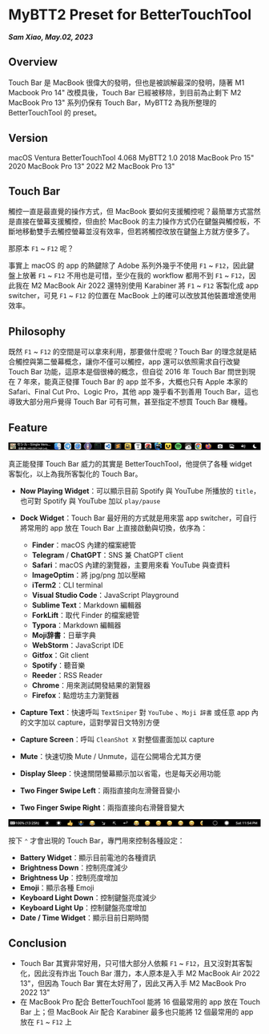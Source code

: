 # MyBTT2 Preset for BetterTouchTool

***Sam Xiao, May.02, 2023***

## Overview

Touch Bar 是 MacBook 很偉大的發明，但也是被誤解最深的發明，隨著 M1 Macbook Pro 14" 改模具後，Touch Bar 已經被移除，到目前為止剩下 M2 MacBook Pro 13" 系列仍保有 Touch Bar，MyBTT2 為我所整理的 BetterTouchTool 的 preset。

## Version

macOS Ventura
BetterTouchTool 4.068
MyBTT2 1.0
2018 MacBook Pro 15"
2020 MacBook Pro 13"
2022 M2 MacBook Pro 13"

## Touch Bar

觸控一直是最直覺的操作方式，但 MacBook 要如何支援觸控呢？最簡單方式當然是直接在螢幕支援觸控，但由於 MacBook 的主力操作方式仍在鍵盤與觸控板，不斷地移動雙手去觸控螢幕並沒有效率，但若將觸控改放在鍵盤上方就方便多了。

那原本 `F1` ~ `F12` 呢？

事實上 macOS 的 app 的熱鍵除了 Adobe 系列外幾乎不使用 `F1` ~ `F12`，因此鍵盤上放著 `F1` ~ `F12` 不用也是可惜，至少在我的 workflow 都用不到 `F1` ~ `F12`，因此我在 M2 MacBook Air 2022 還特別使用 Karabiner 將 `F1` ~ `F12` 客製化成 app switcher，可見 `F1` ~ `F12` 的位置在 MacBook 上的確可以改放其他裝置增進使用效率。

## Philosophy

既然 `F1` ~ `F12` 的空間是可以拿來利用，那要做什麼呢？Touch Bar 的理念就是結合觸控與第二螢幕概念，讓你不僅可以觸控，app 還可以依照需求自行改變 Touch Bar 功能，這原本是個很棒的概念，但自從 2016 年 Touch Bar 問世到現在 7 年來，能真正發揮 Touch Bar 的 app 並不多，大概也只有 Apple 本家的 Safari、Final Cut Pro、Logic Pro，其他 app 幾乎看不到善用 Touch Bar，這也導致大部分用戶覺得 Touch Bar 可有可無，甚至指定不想買 Touch Bar 機種。

## Feature

![touchbar001](images/mybtt001.png)

真正能發揮 Touch Bar 威力的其實是 BetterTouchTool，他提供了各種 widget 客製化，以上為我所客製化的 Touch Bar。

* **Now Playing Widget**：可以顯示目前 Spotify 與 YouTube 所播放的 `title`，也可對 Spotify 與 YouTube 加以 `play/pause`
* **Dock Widget**：Touch Bar 最好用的方式就是用來當 app switcher，可自行將常用的 app 放在 Touch Bar 上直接啟動與切換，依序為：
  * **Finder**：macOS 內建的檔案總管
  * **Telegram** / **ChatGPT**：SNS 兼 ChatGPT client
  * **Safari**：macOS 內建的瀏覽器，主要用來看 YouTube 與查資料
  * **ImageOptim**：將 jpg/png 加以壓縮
  * **iTerm2**：CLI terminal
  * **Visual Studio Code**：JavaScript Playground
  * **Sublime Text**：Markdown 編輯器
  * **ForkLift**：取代 Finder 的檔案總管
  * **Typora**：Markdown 編輯器
  * **Moji辞書**：日華字典
  * **WebStorm**：JavaScript IDE
  * **Gitfox**：Git client
  * **Spotify**：聽音樂
  * **Reeder**：RSS Reader
  * **Chrome**：用來測試開發結果的瀏覽器
  * **Firefox**：點燈坊主力瀏覽器
* **Capture Text**：快速呼叫 `TextSniper` 對 `YouTube` 、`Moji 辞書` 或任意 app 內的文字加以 capture，這對學習日文特別方便
* **Capture Screen**：呼叫 `CleanShot X` 對整個畫面加以 capture
* **Mute**：快速切換 Mute / Unmute，這在公開場合尤其方便 

* **Display Sleep**：快速關閉螢幕顯示加以省電，也是每天必用功能

* **Two Finger Swipe Left**：兩指直接向左滑聲音變小

* **Two Finger Swipe Right**：兩指直接向右滑聲音變大

![touchbar004](images/mybtt002.png)

按下 `⌃` 才會出現的 Touch Bar，專門用來控制各種設定：

* **Battery Widget**：顯示目前電池的各種資訊
* **Brightness Down**：控制亮度減少
* **Brightness Up**：控制亮度增加
* **Emoji**：顯示各種 Emoji
* **Keyboard Light Down**：控制鍵盤亮度減少
* **Keyboard Light Up**：控制鍵盤亮度增加
* **Date / Time Widget**：顯示目前日期時間

## Conclusion

* Touch Bar 其實非常好用，只可惜大部分人依賴 `F1` ~ `F12`，且又沒對其客製化，因此沒有炸出 Touch Bar 潛力，本人原本是入手 M2 MacBook Air 2022 13"，但因為 Touch Bar 實在太好用了，因此又再入手 M2 MacBook Pro 2022 13"
* 在 MacBook Pro 配合 BetterTouchTool 能將 16 個最常用的 app 放在 Touch Bar 上；但 MacBook Air 配合 Karabiner 最多也只能將 12 個最常用的 app 放在 `F1` ~ `F12` 上
